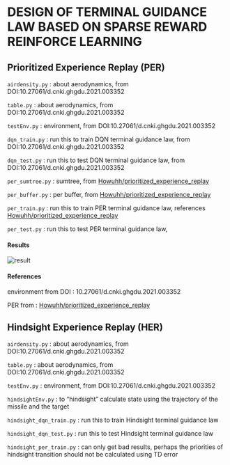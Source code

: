 # DESIGN OF TERMINAL GUIDANCE LAW BASED ON SPARSE REWARD REINFORCE LEARNING

## Prioritized Experience Replay (PER)

`airdensity.py` : about aerodynamics, from DOI:10.27061/d.cnki.ghgdu.2021.003352

`table.py` : about aerodynamics, from DOI:10.27061/d.cnki.ghgdu.2021.003352

`testEnv.py` : environment, from DOI:10.27061/d.cnki.ghgdu.2021.003352

`dqn_train.py` : run this to train DQN terminal guidance law, from DOI:10.27061/d.cnki.ghgdu.2021.003352

`dqn_test.py` : run this to test DQN terminal guidance law, from DOI:10.27061/d.cnki.ghgdu.2021.003352

`per_sumtree.py` : sumtree, from [Howuhh/prioritized_experience_replay](https://github.com/Howuhh/prioritized_experience_replay)

`per_buffer.py` : per buffer, from [Howuhh/prioritized_experience_replay](https://github.com/Howuhh/prioritized_experience_replay)

`per_train.py` : run this to train PER terminal guidance law, references [Howuhh/prioritized_experience_replay](https://github.com/Howuhh/prioritized_experience_replay)

`per_test.py` : run this to test PER terminal guidance law,

#### Results

![result](/result.svg)

#### References

environment from DOI : 10.27061/d.cnki.ghgdu.2021.003352

PER from : [Howuhh/prioritized_experience_replay](https://github.com/Howuhh/prioritized_experience_replay)



## Hindsight Experience Replay (HER)

`airdensity.py` : about aerodynamics, from DOI:10.27061/d.cnki.ghgdu.2021.003352

`table.py` : about aerodynamics, from DOI:10.27061/d.cnki.ghgdu.2021.003352

`testEnv.py` : environment, from DOI:10.27061/d.cnki.ghgdu.2021.003352

`hindsightEnv.py` : to “hindsight” calculate state using the trajectory of the missile and the target

`hindsight_dqn_train.py` : run this to train Hindsight terminal guidance law

`hindsight_dqn_test.py` : run this to test Hindsight terminal guidance law

`hindsight_per_train.py` : can only get bad results, perhaps the priorities of hindsight transition should not be calculated using TD error